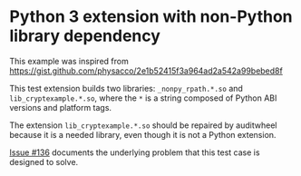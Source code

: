 # Python 3 extension with non-Python library dependency

This example was inspired from https://gist.github.com/physacco/2e1b52415f3a964ad2a542a99bebed8f

This test extension builds two libraries: `_nonpy_rpath.*.so` and `lib_cryptexample.*.so`, where the `*` is a string composed of Python ABI versions and platform tags.

The extension `lib_cryptexample.*.so` should be repaired by auditwheel because it is a needed library, even though it is not a Python extension.

[Issue #136](https://github.com/pypa/auditwheel/issues/136) documents the underlying problem that this test case is designed to solve.

